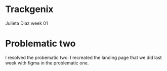 # Trackgenix
Julieta Diaz
week 01

# Problematic two
I resolved the probematic two: I recreated the landing page that we did last week with figma in the problematic one. 
